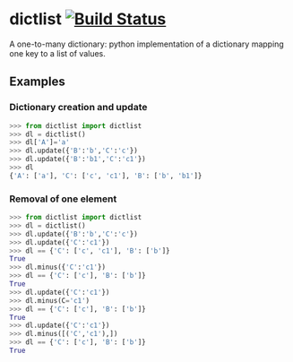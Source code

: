 # dictlist [![Build Status](https://travis-ci.org/astyonax/dictlist.svg?branch=master)](https://travis-ci.org/astyonax/dictlist)
A one-to-many dictionary: python implementation of a dictionary mapping one key to a list of values.


## Examples
### Dictionary creation and update
``` python
>>> from dictlist import dictlist
>>> dl = dictlist()
>>> dl['A']='a'
>>> dl.update({'B':'b','C':'c'})
>>> dl.update({'B':'b1','C':'c1'})
>>> dl
{'A': ['a'], 'C': ['c', 'c1'], 'B': ['b', 'b1']}
```
### Removal of one element
```python
>>> from dictlist import dictlist
>>> dl = dictlist()
>>> dl.update({'B':'b','C':'c'})
>>> dl.update({'C':'c1'})
>>> dl == {'C': ['c', 'c1'], 'B': ['b']}
True
>>> dl.minus({'C':'c1'})
>>> dl == {'C': ['c'], 'B': ['b']}
True
>>> dl.update({'C':'c1'})
>>> dl.minus(C='c1')
>>> dl == {'C': ['c'], 'B': ['b']}
True
>>> dl.update({'C':'c1'})
>>> dl.minus([('C','c1'),])
>>> dl == {'C': ['c'], 'B': ['b']}
True
```
